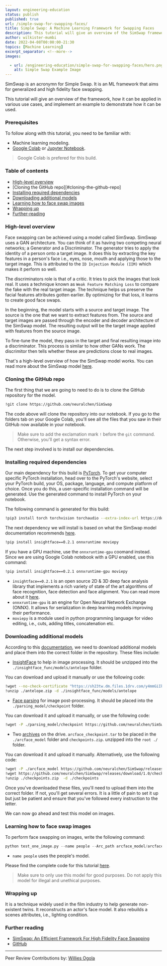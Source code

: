 ```yaml
---
layout: engineering-education
status: publish
published: true
url: /simple-swap-for-swapping-faces/
title: Simple Swap: A Machine Learning Framework for Swapping Faces
description: This tutorial will give an overview of the SimSwap framework, how it can be applied in various use cases, and implement an example to demonstrate how it can be used.
author: wilkister-mumbi
date: 2022-04-08T00:00:00-21:30
topics: [Machine Learning]
excerpt_separator: <!--more-->
images:

  - url: /engineering-education/simple-swap-for-swapping-faces/hero.png
    alt: Simple Swap Example Image
---
```

SimSwap is an acronymn for Simple Swap. It is an ML framework that aims for generalized and high fidelity face swapping. 
<!--more-->
This tutorial will give an overview of the framework, how it can be applied in various use cases, and implement an example to demonstrate how it can be used.

### Prerequisites
To follow along with this tutorial, you need to be familiar with:
- Machine learning modeling.
- [Google Colab](https://colab.research.google.com/) or [Jupyter Notebook](https://jupyter.org/).
> Google Colab is prefered for this build.

### Table of contents
- [High-level overview](#high-level-overview)
- [Cloning the GitHub repo][#cloning-the-github-repo]
- [Installing required dependencies](#installing-the-required-dependencies)
- [Downloading additional models](#downloading-additional-models)
- [Learning how to face swap images](#learning-how-to-face-swap-images)
- [Wrapping up](#wrapping-up)
- [Further-reading](#further-reading)

### High-level overview
Face swapping can be achieved using a model called SimSwap. SimSwap uses a GAN architecture. You can think of it as having two competing neural networks; a Generator and a Discriminator. The generator tries to apply the identity of a person onto a target image. It does this by extracting the key features in a person's face i.e., eyes, nose, mouth and applying those to the target image. This is attributed to the `ID Injection Module (IIM)` which makes it perform so well.

The discriminators role is that of a critic. It tries to pick the images that look real. It uses a technique known as `Weak Feature Matching Loss` to compare the fake with the real target image. The technique helps us preserve the facial features attributes gotten earlier. By optimizing for that loss, it learns to create good face swaps. 

In the beginning, the model starts with a source and target image. The source is the one that we want to extract features from. The source and target images are passed through the encoder and decoder architecture of the SimSwap model. The resulting output will be the target image applied with features from the source image.

To fine-tune the model, they pass in the target and final resulting image into a discriminator. This process is similar to how other GANs work. The discrimitor then tells whether these are predictions close to real images.

That's a high-level overview of how the SimSwap model works. You can read more about the SimSwap model [here](https://arxiv.org/pdf/2106.06340v1.pdf).

### Cloning the GitHub repo 
The first thing that we are going to need to do is to clone the GitHub repository for the model.

```bash
!git clone https://github.com/neuralchen/SimSwap
```

The code above will clone the repository into our notebook. If you go to the folders tab on your Google Colab, you'll see all the files that you saw in their GitHub now available in your notebook.

> Make sure to add the exclamation mark `!` before the `git` command. Otherwise, you'll get a syntax error.

The next step involved is to install our dependencies.

### Installing required dependencies
Our main dependency for this build is [PyTorch](https://pytorch.org/). To get your computer specific PyTorch installation, head over to the PyTorch's website, select your PyTorch build, your OS, package, language, and compute platform of choice. Once you do this, a user-specific installation command will be generated. Use the generated command to install PyTorch on your notebook.

The following command is generated for this build:

```bash
!pip3 install torch torchvision torchaudio --extra-index-url https://download.pytorch.org/whl/cu113
```
The next dependency we will install is based on what the SimSwap model documentation recommends [here](https://github.com/neuralchen/SimSwap/blob/main/docs/guidance/preparation.md). 

```bash
!pip install insightface==0.2.1 onnxruntime moviepy
```
If you have a GPU machine, use the `onnxruntime-gpu` coomand instead. Since we are using Google Colab notebook with a GPU enabled, use this command:

```bash
!pip install insightface==0.2.1 onnxruntime-gpu moviepy
```

- `insightface==0.2.1` is an open source 2D & 3D deep face analysis library that implements a rich variety of state of the art algorithms of face recognition, face detection and face alignment. You can read more about it [here](https://github.com/deepinsight/insightface).
- `onnxruntime-gpu` is an engine for Open Neural Network Exchange (ONNX). It allows for serialization in deep learning models improving their performance. 
- `moviepy` is a module used in python programming language for video editing, i.e., cuts, adding titles, concatenation etc.

### Downloading additional models
According to this [documentation](https://github.com/neuralchen/SimSwap/blob/main/docs/guidance/preparation.md), we need to download additional models and place them into the correct folder in the repository. These files include:

- [InsightFace](https://onedrive.live.com/?authkey=%21ADJ0aAOSsc90neY&cid=4A83B6B633B029CC&id=4A83B6B633B029CC%215837&parId=4A83B6B633B029CC%215834&action=locate) to help in image processing. It should be unzipped into the `./insightface_func/models/antelope` folder.

You can download and upload it manually or use the following code:

```bash
!wget --no-check-certificate "https://sh23tw.dm.files.1drv.com/y4mmGiIkNVigkSwOKDcV3nwMJulRGhbtHdkheehR5TArc52UjudUYNXAEvKCii2O5LAmzGCGK6IfleocxuDeoKxDZkNzDRSt4ZUlEt8GlSOpCXAFEkBwaZimtWGDRbpIGpb_pz9Nq5jATBQpezBS6G_UtspWTkgrXHHxhviV2nWy8APPx134zOZrUIbkSF6xnsqzs3uZ_SEX_m9Rey0ykpx9w" -O antelope.zip
!unzip ./antelope.zip -d ./insightface_func/models/antelope
```

- [Face parsing](https://drive.google.com/file/d/154JgKpzCPW82qINcVieuPH3fZ2e0P812/view) for image post-processing. It should be placed into the `./parsing_model/checkpoint` folder.

You can download it and upload it manually, or use the following code:

```bash
!wget -P ./parsing_model/checkpoint https://github.com/neuralchen/SimSwap/releases/download/1.0/79999_iter.pth
```

- Two [archives](https://drive.google.com/drive/folders/1jV6_0FIMPC53FZ2HzZNJZGMe55bbu17R) on the drive. `arcface_checkpoint.tar` to be placed in the `./arcface_model` folder and `checkpoints.zip`. unzipped into the `root ./` folder.

You can download it and upload it manually. Alternatively, use the following code:

```bash
!wget -P ./arcface_model https://github.com/neuralchen/SimSwap/releases/download/1.0/arcface_checkpoint.tar
!wget https://github.com/neuralchen/SimSwap/releases/download/1.0/checkpoints.zip
!unzip ./checkpoints.zip  -d ./checkpoints
```

Once you've downloaded these files, you'll need to upload them into the correct folder. If not, you'll get several errors. It is a little of pain to set it up but just be patient and ensure that you've followed every instruction to the letter.

We can now go ahead and test this model on images.

### Learning how to face swap images
To perform face swapping on images, write the following command:

```python
python test_one_image.py --name people --Arc_path arcface_model/arcface_checkpoint.tar --pic_a_path crop_224/trump.jpg --pic
```
- `name people` uses the people's model.

Please find the complete code for this tutorial [here](https://colab.research.google.com/drive/1Us2-0dVMBVVqUfyXnuL4YPfF6dG6Wr7F?usp=sharing).

> Make sure to only use this model for good purposes. Do not apply this model for illegal and unethical purposes. 

### Wrapping up
It is a technique widely used in the film industry to help generate non-existent twins. It reconstructs an actor's face model. It also rebuilds a scenes attributes, i.e., lighting condition.

### Further reading
- [SimSwap: An Efficient Framework For High Fidelity Face Swapping](https://arxiv.org/pdf/2106.06340v1.pdf)
- [GitHub](https://github.com/neuralchen/SimSwap)

---
Peer Review Contributions by: [Willies Ogola](/engineering-education/authors/willies-ogola/)
